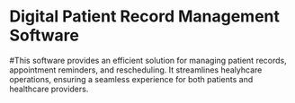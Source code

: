 # Digital Patient Record Management Software
#This software provides an efficient solution for managing patient records, appointment reminders, and rescheduling. It streamlines healyhcare operations, ensuring a seamless experience for both patients and healthcare providers.
